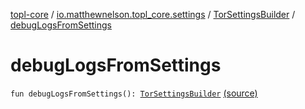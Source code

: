 [topl-core](../../index.md) / [io.matthewnelson.topl_core.settings](../index.md) / [TorSettingsBuilder](index.md) / [debugLogsFromSettings](./debug-logs-from-settings.md)

# debugLogsFromSettings

`fun debugLogsFromSettings(): `[`TorSettingsBuilder`](index.md) [(source)](https://github.com/05nelsonm/TorOnionProxyLibrary-Android/blob/master/topl-core/src/main/java/io/matthewnelson/topl_core/settings/TorSettingsBuilder.kt#L258)